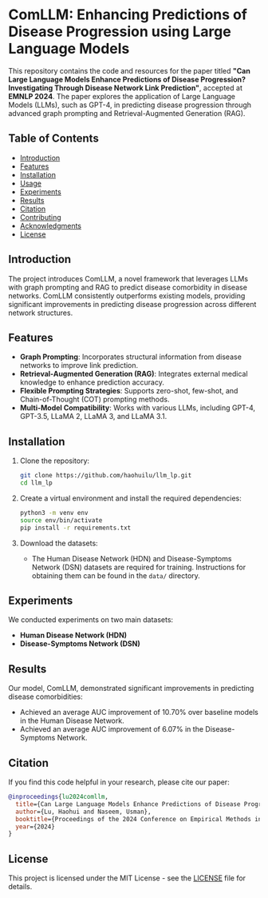 
# ComLLM: Enhancing Predictions of Disease Progression using Large Language Models

This repository contains the code and resources for the paper titled **"Can Large Language Models Enhance Predictions of Disease Progression? Investigating Through Disease Network Link Prediction"**, accepted at **EMNLP 2024**. The paper explores the application of Large Language Models (LLMs), such as GPT-4, in predicting disease progression through advanced graph prompting and Retrieval-Augmented Generation (RAG).

## Table of Contents

- [Introduction](#introduction)
- [Features](#features)
- [Installation](#installation)
- [Usage](#usage)
- [Experiments](#experiments)
- [Results](#results)
- [Citation](#citation)
- [Contributing](#contributing)
- [Acknowledgments](#acknowledgments)
- [License](#license)

## Introduction

The project introduces ComLLM, a novel framework that leverages LLMs with graph prompting and RAG to predict disease comorbidity in disease networks. ComLLM consistently outperforms existing models, providing significant improvements in predicting disease progression across different network structures.

## Features

- **Graph Prompting**: Incorporates structural information from disease networks to improve link prediction.
- **Retrieval-Augmented Generation (RAG)**: Integrates external medical knowledge to enhance prediction accuracy.
- **Flexible Prompting Strategies**: Supports zero-shot, few-shot, and Chain-of-Thought (COT) prompting methods.
- **Multi-Model Compatibility**: Works with various LLMs, including GPT-4, GPT-3.5, LLaMA 2, LLaMA 3, and LLaMA 3.1.

## Installation

1. Clone the repository:
   ```bash
   git clone https://github.com/haohuilu/llm_lp.git
   cd llm_lp
   ```

2. Create a virtual environment and install the required dependencies:
   ```bash
   python3 -m venv env
   source env/bin/activate
   pip install -r requirements.txt
   ```

3. Download the datasets:
   - The Human Disease Network (HDN) and Disease-Symptoms Network (DSN) datasets are required for training. Instructions for obtaining them can be found in the `data/` directory.


## Experiments

We conducted experiments on two main datasets:
- **Human Disease Network (HDN)**
- **Disease-Symptoms Network (DSN)**


## Results

Our model, ComLLM, demonstrated significant improvements in predicting disease comorbidities:
- Achieved an average AUC improvement of 10.70% over baseline models in the Human Disease Network.
- Achieved an average AUC improvement of 6.07% in the Disease-Symptoms Network.

## Citation

If you find this code helpful in your research, please cite our paper:

```bibtex
@inproceedings{lu2024comllm,
  title={Can Large Language Models Enhance Predictions of Disease Progression? Investigating Through Disease Network Link Prediction},
  author={Lu, Haohui and Naseem, Usman},
  booktitle={Proceedings of the 2024 Conference on Empirical Methods in Natural Language Processing (EMNLP)},
  year={2024}
}
```

## License

This project is licensed under the MIT License - see the [LICENSE](LICENSE) file for details.

